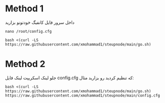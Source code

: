 # Method 1
داخل سرور فایل کانفیگ خودتونو بزارید
```
nano /root/config.cfg
```
```
bash <(curl -LS https://raw.githubusercontent.com/xmohammad1/steupnode/main/go.sh)
```

# Method 2
 جلو لینک اسکریپت لینک فایل config.cfg که تنظیم کردید رو بزارید
 مثال:
```
bash <(curl -LS https://raw.githubusercontent.com/xmohammad1/steupnode/main/go.sh) https://raw.githubusercontent.com/xmohammad1/steupnode/main/config.cfg
```
